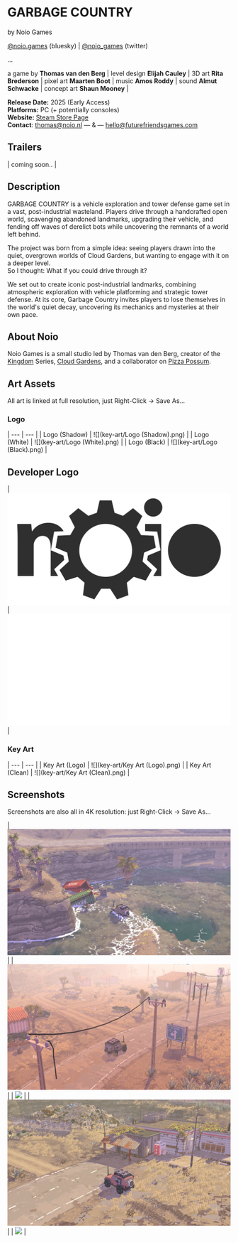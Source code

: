 # GARBAGE COUNTRY

by Noio Games

[@noio.games](https://bsky.app/profile/noio.games) (bluesky) | [@noio_games](https://twitter.com/noio_games) (twitter)

...

a game by **Thomas van den Berg** |
level design **Elijah Cauley** |
3D art **Rita Brederson** |
pixel art **Maarten Boot** |
music **Amos Roddy** |
sound **Almut Schwacke** |
concept art **Shaun Mooney** |

**Release Date:** 2025 (Early Access)\
**Platforms:** PC (+ potentially consoles)\
**Website:** [Steam Store Page](https://store.steampowered.com/app/1372320/Cloud_Gardens/) \
**Contact**: [thomas@noio.nl](mailto:thomas@noio.nl) — & — [hello@futurefriendsgames.com](mailto:hello@futurefriendsgames.com) 



## Trailers

| coming soon.. |
<!-- <iframe width="560" height="315" src="https://www.youtube.com/embed/5ZgqOCW93os?si=dQCcJoZBuwShP58P" title="YouTube video player" frameborder="0" allow="accelerometer; autoplay; clipboard-write; encrypted-media; gyroscope; picture-in-picture; web-share" referrerpolicy="strict-origin-when-cross-origin" allowfullscreen></iframe> -->

## Description

GARBAGE COUNTRY is a vehicle exploration and tower defense game set in a vast, post-industrial wasteland. Players drive through a handcrafted open world, scavenging abandoned landmarks, upgrading their vehicle, and fending off waves of derelict bots while uncovering the remnants of a world left behind.

The project was born from a simple idea: seeing players drawn into the quiet, overgrown worlds of Cloud Gardens, but wanting to engage with it on a deeper level.\
So I thought: What if you could drive through it?

We set out to create iconic post-industrial landmarks, combining atmospheric exploration with vehicle platforming and strategic tower defense.
At its core, Garbage Country invites players to lose themselves in the world's quiet decay, uncovering its mechanics and mysteries at their own pace.


## About Noio

Noio Games is a small studio led by Thomas van den Berg, creator of the [Kingdom](https://store.steampowered.com/app/496300/Kingdom_New_Lands/) Series, [Cloud Gardens](https://store.steampowered.com/app/1372320/Cloud_Gardens/), and a collaborator on [Pizza Possum](https://store.steampowered.com/app/1951230/Pizza_Possum/). 

## Art Assets

All art is linked at full resolution, just Right-Click -> Save As...

### Logo

| --- | --- |
| Logo (Shadow) | ![](key-art/Logo (Shadow).png) |
| Logo (White) | ![](key-art/Logo (White).png) |
| Logo (Black) | ![](key-art/Logo (Black).png) |

## Developer Logo

| ![](noio-logo-dark.png) |![](noio-logo-white.png) |

### Key Art

| --- | --- |
| Key Art (Logo) | ![](key-art/Key Art (Logo).png) |
| Key Art (Clean) | ![](key-art/Key Art (Clean).png) |



## Screenshots

Screenshots are also all in 4K resolution: just Right-Click -> Save As...

| ![](screenshots/screenshot-01.png) |
| ![](screenshots/screenshot-02.png) |
| ![](screenshots/screenshot-03.png) |
| ![](screenshots/screenshot-04.png) |
| ![](screenshots/screenshot-05.png) |


